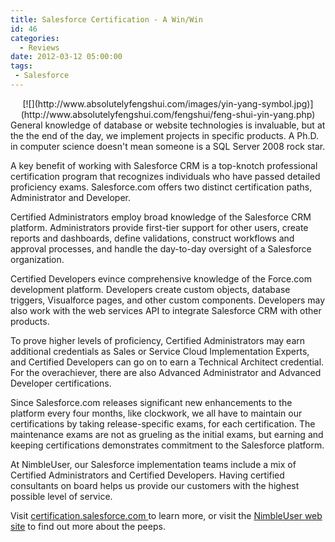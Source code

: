 ```yaml
---
title: Salesforce Certification - A Win/Win
id: 46
categories:
  - Reviews
date: 2012-03-12 05:00:00
tags:
 - Salesforce
---
```


<div class="separator" style="clear:both;text-align:center;">[![](http://www.absolutelyfengshui.com/images/yin-yang-symbol.jpg)](http://www.absolutelyfengshui.com/fengshui/feng-shui-yin-yang.php)</div>General knowledge of database or website technologies is invaluable, but at the the end of the day, we implement projects in specific products. A Ph.D. in computer science doesn't mean someone is a SQL Server 2008 rock star.

A key benefit of working with Salesforce CRM is a top-knotch professional certification program that recognizes individuals who have passed detailed proficiency exams. Salesforce.com offers two distinct certification paths, Administrator and Developer.

Certified Administrators employ broad knowledge of the Salesforce CRM platform. Administrators provide first-tier support for other users, create reports and dashboards, define validations, construct workflows and approval processes, and handle the day-to-day oversight of a Salesforce organization.

<a name='more'></a>Certified Developers evince comprehensive knowledge of the Force.com development platform. Developers create custom objects, database triggers, Visualforce pages, and other custom components. Developers may also work with the web services API to integrate Salesforce CRM with other products.

To prove higher levels of proficiency, Certified Administrators may earn additional credentials as Sales or Service Cloud Implementation Experts, and Certified Developers can go on to earn a Technical Architect credential. For the overachiever, there are also Advanced Administrator and Advanced Developer certifications.

Since Salesforce.com releases significant new enhancements to the platform every four months, like clockwork, we all have to maintain our certifications by taking release-specific exams, for each certification. The maintenance exams are not as grueling as the initial exams, but earning and keeping certifications demonstrates commitment to the Salesforce platform.

At NimbleUser, our Salesforce implementation teams include a mix of Certified Administrators and Certified Developers. Having certified consultants on board helps us provide our customers with the highest possible level of service.

Visit [certification.salesforce.com ](http://certification.salesforce.com/)to learn more, or visit the [NimbleUser web site](http://nimbleuser.com/meet-the-staff/) to find out more about the peeps.
